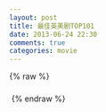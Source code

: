 ```yaml
---
layout: post
title: 最佳英美剧TOP101
date: 2013-06-24 22:30
comments: true
categories: movie
---
```


<script src="/js/101_drama.js" type="text/javascript"></script>


<div ng-app="app">
  <div class="container">
    <div ng-controller="mainCtrl">
      <div class='m' ng-repeat="m in movies">
        {% raw %}
        <h3 ng-bind-template='{{ m.Title }}'></h3>
        <img ng-src='{{ m.quniuPic }}'>
        {% endraw %}
        <div ng-bind-html-unsafe='m.Content'></div>
      </div>
    </div>
  </div>
</div>